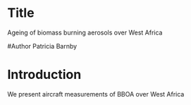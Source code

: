 # Title
Ageing of biomass burning aerosols over West Africa

#Author
Patricia Barnby

# Introduction
We present aircraft measurements of BBOA over West Africa